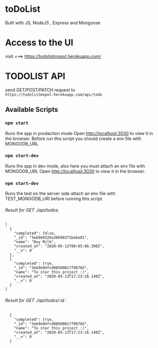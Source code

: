 # toDoList

Built with JS, NodeJS , Express and Mongoose 

# Access to the UI

visit ===> https://todolistmxpol.herokuapp.com/

# TODOLIST API

send GET/POST/PATCH request to `https://todolistmxpol.herokuapp.com/api/todo`

## Available Scripts

### `npm start`

Runs the app in prodaction mode
Open [http://localhost:3030](http://localhost:3030) to view it in the browser.
Before run this script you should create a env file with MONGODB_URL 

### `npm start-dev`

Runs the app in dev mode, also here you must attach an env file with MONGODB_URL 
Open [http://localhost:3030](http://localhost:3030) to view it in the browser.

### `npm start-dev`

Runs the test on the server side
attach an env file with TEST_MONGODB_URI before running this script


###### Result for GET ./api/todos:

```
[
  {
    "completed": false,
    "_id": "5eb9e8326a36698371bebe01",
    "name": "Buy Milk",
    "created_at": "2020-05-12T00:05:06.398Z",
    "__v": 0
  },
  {
    "completed": true,
    "_id": "5eb9e9dfcd08500017f9878d",
    "name": "To star this project :)",
    "created_at": "2020-05-13T17:23:26.140Z",
    "__v": 0
  }
]
```

###### Result for GET ./api/todos/:id :

``` 
  {
    "completed": true,
    "_id": "5eb9e9dfcd08500017f9878d",
    "name": "To star this project :)",
    "created_at": "2020-05-13T17:23:26.140Z",
    "__v": 0
  }
```
